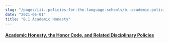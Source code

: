 ```yaml
---
slug: "/pages/iii.-policies-for-the-language-schools/b.-academic-policies/b.1-academic-honesty"
date: "2021-05-01"
title: "B.1 Academic Honesty"
---
```


<h4><a href="http://www.middlebury.edu/about/handbook/ug-college-policies/ug-policies/academics/acad-honesty">Academic Honesty, the Honor Code, and Related Disciplinary Policies</a></h4>